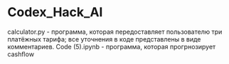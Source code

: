 # Codex_Hack_AI
calculator.py - программа, которая передоставляет пользователю три платёжных тарифа; все уточнения в коде представлены в виде комментариев.
Code (5).ipynb - программа, которая прогрнозирует cashflow
